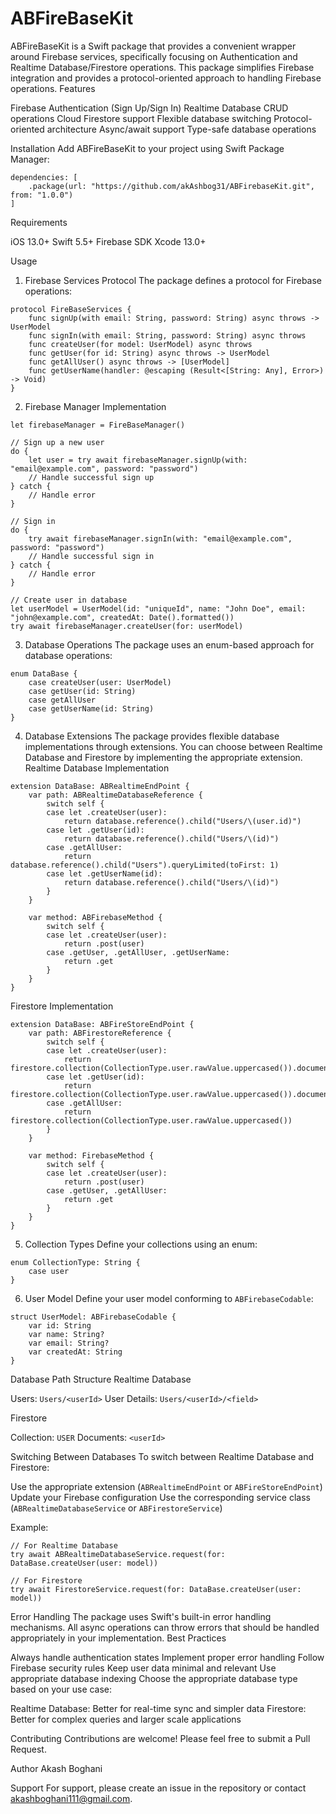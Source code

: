 # ABFireBaseKit

ABFireBaseKit is a Swift package that provides a convenient wrapper around Firebase services, specifically focusing on Authentication and Realtime Database/Firestore operations. This package simplifies Firebase integration and provides a protocol-oriented approach to handling Firebase operations.
Features

Firebase Authentication (Sign Up/Sign In)
Realtime Database CRUD operations
Cloud Firestore support
Flexible database switching
Protocol-oriented architecture
Async/await support
Type-safe database operations

Installation
Add ABFireBaseKit to your project using Swift Package Manager:

```
dependencies: [
    .package(url: "https://github.com/akAshbog31/ABFirebaseKit.git", from: "1.0.0")
]
```

Requirements

iOS 13.0+
Swift 5.5+
Firebase SDK
Xcode 13.0+

Usage
1. Firebase Services Protocol
The package defines a protocol for Firebase operations:

```
protocol FireBaseServices {
    func signUp(with email: String, password: String) async throws -> UserModel
    func signIn(with email: String, password: String) async throws
    func createUser(for model: UserModel) async throws
    func getUser(for id: String) async throws -> UserModel
    func getAllUser() async throws -> [UserModel]
    func getUserName(handler: @escaping (Result<[String: Any], Error>) -> Void)
}
```

2. Firebase Manager Implementation

```
let firebaseManager = FireBaseManager()

// Sign up a new user
do {
    let user = try await firebaseManager.signUp(with: "email@example.com", password: "password")
    // Handle successful sign up
} catch {
    // Handle error
}

// Sign in
do {
    try await firebaseManager.signIn(with: "email@example.com", password: "password")
    // Handle successful sign in
} catch {
    // Handle error
}

// Create user in database
let userModel = UserModel(id: "uniqueId", name: "John Doe", email: "john@example.com", createdAt: Date().formatted())
try await firebaseManager.createUser(for: userModel)
```

3. Database Operations
The package uses an enum-based approach for database operations:

```
enum DataBase {
    case createUser(user: UserModel)
    case getUser(id: String)
    case getAllUser
    case getUserName(id: String)
}
```

4. Database Extensions
The package provides flexible database implementations through extensions. You can choose between Realtime Database and Firestore by implementing the appropriate extension.
Realtime Database Implementation

```
extension DataBase: ABRealtimeEndPoint {
    var path: ABRealtimeDatabaseReference {
        switch self {
        case let .createUser(user):
            return database.reference().child("Users/\(user.id)")
        case let .getUser(id):
            return database.reference().child("Users/\(id)")
        case .getAllUser:
            return database.reference().child("Users").queryLimited(toFirst: 1)
        case let .getUserName(id):
            return database.reference().child("Users/\(id)")
        }
    }
    
    var method: ABFirebaseMethod {
        switch self {
        case let .createUser(user):
            return .post(user)
        case .getUser, .getAllUser, .getUserName:
            return .get
        }
    }
}
```

Firestore Implementation

```
extension DataBase: ABFireStoreEndPoint {
    var path: ABFirestoreReference {
        switch self {
        case let .createUser(user):
            return firestore.collection(CollectionType.user.rawValue.uppercased()).document(user.id)
        case let .getUser(id):
            return firestore.collection(CollectionType.user.rawValue.uppercased()).document(id)
        case .getAllUser:
            return firestore.collection(CollectionType.user.rawValue.uppercased())
        }
    }
    
    var method: FirebaseMethod {
        switch self {
        case let .createUser(user):
            return .post(user)
        case .getUser, .getAllUser:
            return .get
        }
    }
}
```

5. Collection Types
Define your collections using an enum:

```
enum CollectionType: String {
    case user
}
```

6. User Model
Define your user model conforming to `ABFirebaseCodable`:

```
struct UserModel: ABFirebaseCodable {
    var id: String
    var name: String?
    var email: String?
    var createdAt: String
}
```

Database Path Structure
Realtime Database

Users: `Users/<userId>`
User Details: `Users/<userId>/<field>`

Firestore

Collection: `USER`
Documents: `<userId>`

Switching Between Databases
To switch between Realtime Database and Firestore:

Use the appropriate extension (`ABRealtimeEndPoint` or `ABFireStoreEndPoint`)
Update your Firebase configuration
Use the corresponding service class (`ABRealtimeDatabaseService` or `ABFirestoreService`)

Example:

```
// For Realtime Database
try await ABRealtimeDatabaseService.request(for: DataBase.createUser(user: model))

// For Firestore
try await FirestoreService.request(for: DataBase.createUser(user: model))
```

Error Handling
The package uses Swift's built-in error handling mechanisms. All async operations can throw errors that should be handled appropriately in your implementation.
Best Practices

Always handle authentication states
Implement proper error handling
Follow Firebase security rules
Keep user data minimal and relevant
Use appropriate database indexing
Choose the appropriate database type based on your use case:

Realtime Database: Better for real-time sync and simpler data
Firestore: Better for complex queries and larger scale applications

Contributing
Contributions are welcome! Please feel free to submit a Pull Request.

Author
Akash Boghani

Support
For support, please create an issue in the repository or contact akashboghani111@gmail.com.
